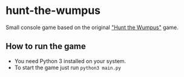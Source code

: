 # hunt-the-wumpus

Small console game based on the original ["Hunt the Wumpus"](https://en.wikipedia.org/wiki/Hunt_the_Wumpus) game.

## How to run the game

- You need Python 3 installed on your system.
- To start the game just run `python3 main.py`
